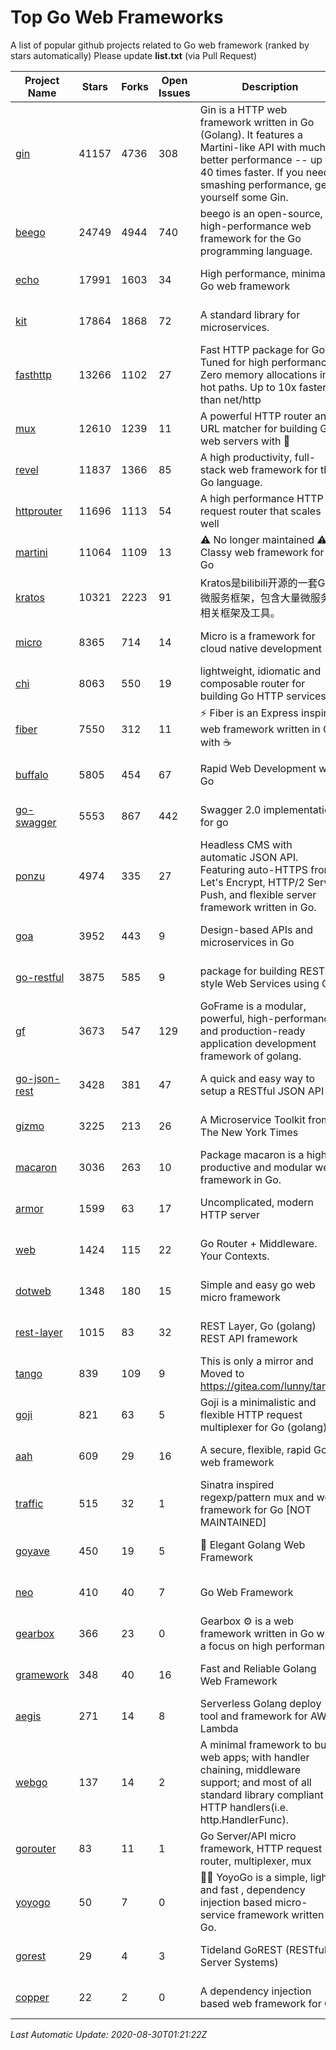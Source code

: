 # Top Go Web Frameworks
A list of popular github projects related to Go web framework (ranked by stars automatically)
Please update **list.txt** (via Pull Request)

| Project Name | Stars | Forks | Open Issues | Description | Last Commit |
| ------------ | ----- | ----- | ----------- | ----------- | ----------- |
| [gin](https://github.com/gin-gonic/gin) | 41157 | 4736 | 308 | Gin is a HTTP web framework written in Go (Golang). It features a Martini-like API with much better performance -- up to 40 times faster. If you need smashing performance, get yourself some Gin. | 2020-08-12 01:28:51 |
| [beego](https://github.com/astaxie/beego) | 24749 | 4944 | 740 | beego is an open-source, high-performance web framework for the Go programming language. | 2020-08-26 02:49:38 |
| [echo](https://github.com/labstack/echo) | 17991 | 1603 | 34 | High performance, minimalist Go web framework | 2020-08-28 03:09:25 |
| [kit](https://github.com/go-kit/kit) | 17864 | 1868 | 72 | A standard library for microservices. | 2020-07-20 15:08:20 |
| [fasthttp](https://github.com/valyala/fasthttp) | 13266 | 1102 | 27 | Fast HTTP package for Go. Tuned for high performance. Zero memory allocations in hot paths. Up to 10x faster than net/http | 2020-08-21 14:21:23 |
| [mux](https://github.com/gorilla/mux) | 12610 | 1239 | 11 | A powerful HTTP router and URL matcher for building Go web servers with 🦍 | 2020-07-11 20:05:21 |
| [revel](https://github.com/revel/revel) | 11837 | 1366 | 85 | A high productivity, full-stack web framework for the Go language. | 2020-07-12 05:57:36 |
| [httprouter](https://github.com/julienschmidt/httprouter) | 11696 | 1113 | 54 | A high performance HTTP request router that scales well | 2020-08-14 18:20:55 |
| [martini](https://github.com/go-martini/martini) | 11064 | 1109 | 13 | ⚠️ No longer maintained ⚠️  Classy web framework for Go | 2017-01-21 21:58:54 |
| [kratos](https://github.com/go-kratos/kratos) | 10321 | 2223 | 91 | Kratos是bilibili开源的一套Go微服务框架，包含大量微服务相关框架及工具。 | 2020-05-26 16:08:25 |
| [micro](https://github.com/micro/micro) | 8365 | 714 | 14 | Micro is a framework for cloud native development | 2020-08-28 15:42:04 |
| [chi](https://github.com/go-chi/chi) | 8063 | 550 | 19 | lightweight, idiomatic and composable router for building Go HTTP services | 2020-07-08 12:28:43 |
| [fiber](https://github.com/gofiber/fiber) | 7550 | 312 | 11 | ⚡️ Fiber is an Express inspired web framework written in Go with ☕️ | 2020-08-28 09:36:58 |
| [buffalo](https://github.com/gobuffalo/buffalo) | 5805 | 454 | 67 | Rapid Web Development w/ Go | 2020-08-02 15:12:48 |
| [go-swagger](https://github.com/go-swagger/go-swagger) | 5553 | 867 | 442 | Swagger 2.0 implementation for go | 2020-08-29 23:30:07 |
| [ponzu](https://github.com/ponzu-cms/ponzu) | 4974 | 335 | 27 | Headless CMS with automatic JSON API. Featuring auto-HTTPS from Let's Encrypt, HTTP/2 Server Push, and flexible server framework written in Go. | 2020-01-02 00:14:32 |
| [goa](https://github.com/goadesign/goa) | 3952 | 443 | 9 | Design-based APIs and microservices in Go | 2020-08-24 18:26:10 |
| [go-restful](https://github.com/emicklei/go-restful) | 3875 | 585 | 9 | package for building REST-style Web Services using Go | 2020-08-19 13:38:49 |
| [gf](https://github.com/gogf/gf) | 3673 | 547 | 129 | GoFrame is a modular, powerful, high-performance and production-ready application development framework of golang.  | 2020-08-26 06:49:53 |
| [go-json-rest](https://github.com/ant0ine/go-json-rest) | 3428 | 381 | 47 | A quick and easy way to setup a RESTful JSON API | 2017-09-13 04:12:08 |
| [gizmo](https://github.com/nytimes/gizmo) | 3225 | 213 | 26 | A Microservice Toolkit from The New York Times | 2020-08-25 21:02:25 |
| [macaron](https://github.com/go-macaron/macaron) | 3036 | 263 | 10 | Package macaron is a high productive and modular web framework in Go. | 2020-08-17 13:11:03 |
| [armor](https://github.com/labstack/armor) | 1599 | 63 | 17 | Uncomplicated, modern HTTP server | 2019-08-03 18:10:09 |
| [web](https://github.com/gocraft/web) | 1424 | 115 | 22 | Go Router + Middleware. Your Contexts. | 2019-02-07 15:06:52 |
| [dotweb](https://github.com/devfeel/dotweb) | 1348 | 180 | 15 | Simple and easy go web micro framework | 2020-08-11 09:38:36 |
| [rest-layer](https://github.com/rs/rest-layer) | 1015 | 83 | 32 | REST Layer, Go (golang) REST API framework | 2019-12-05 10:17:11 |
| [tango](https://github.com/lunny/tango) | 839 | 109 | 9 | This is only a mirror and Moved to https://gitea.com/lunny/tango | 2019-05-17 03:31:10 |
| [goji](https://github.com/goji/goji) | 821 | 63 | 5 | Goji is a minimalistic and flexible HTTP request multiplexer for Go (golang) | 2019-01-26 23:58:29 |
| [aah](https://github.com/go-aah/aah) | 609 | 29 | 16 | A secure, flexible, rapid Go web framework | 2019-10-12 08:09:30 |
| [traffic](https://github.com/gravityblast/traffic) | 515 | 32 | 1 | Sinatra inspired regexp/pattern mux and web framework for Go [NOT MAINTAINED] | 2015-11-26 21:31:07 |
| [goyave](https://github.com/System-Glitch/goyave) | 450 | 19 | 5 | 🍐 Elegant Golang Web Framework | 2020-07-02 13:47:37 |
| [neo](https://github.com/ivpusic/neo) | 410 | 40 | 7 | Go Web Framework | 2017-08-14 23:54:31 |
| [gearbox](https://github.com/gogearbox/gearbox) | 366 | 23 | 0 | Gearbox :gear: is a web framework written in Go with a focus on high performance | 2020-08-18 08:44:17 |
| [gramework](https://github.com/gramework/gramework) | 348 | 40 | 16 | Fast and Reliable Golang Web Framework | 2020-01-21 17:51:59 |
| [aegis](https://github.com/tmaiaroto/aegis) | 271 | 14 | 8 | Serverless Golang deploy tool and framework for AWS Lambda | 2019-07-28 17:59:41 |
| [webgo](https://github.com/bnkamalesh/webgo) | 137 | 14 | 2 | A minimal framework to build web apps; with handler chaining, middleware support; and most of all standard library compliant HTTP handlers(i.e. http.HandlerFunc). | 2020-07-14 17:20:04 |
| [gorouter](https://github.com/vardius/gorouter) | 83 | 11 | 1 | Go Server/API micro framework, HTTP request router, multiplexer, mux | 2020-08-08 06:37:06 |
| [yoyogo](https://github.com/yoyofx/yoyogo) | 50 | 7 | 0 | 🦄🌈 YoyoGo is a simple, light and fast , dependency injection based micro-service framework written in Go. | 2020-08-27 08:14:09 |
| [gorest](https://github.com/tideland/gorest) | 29 | 4 | 3 | Tideland GoREST (RESTful Server Systems) | 2017-11-10 13:00:37 |
| [copper](https://github.com/tusharsoni/copper) | 22 | 2 | 0 | A dependency injection based web framework for Go | 2020-07-29 18:22:09 |

*Last Automatic Update: 2020-08-30T01:21:22Z*